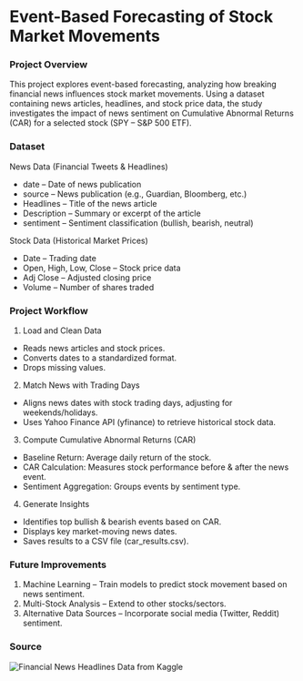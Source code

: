 # Event-Based Forecasting of Stock Market Movements

### Project Overview

This project explores event-based forecasting, analyzing how breaking financial news influences stock market movements. Using a dataset containing news articles, headlines, and stock price data, the study investigates the impact of news sentiment on Cumulative Abnormal Returns (CAR) for a selected stock (SPY – S&P 500 ETF).

### Dataset

News Data (Financial Tweets & Headlines)
- date – Date of news publication
- source – News publication (e.g., Guardian, Bloomberg, etc.)
- Headlines – Title of the news article
- Description – Summary or excerpt of the article
- sentiment – Sentiment classification (bullish, bearish, neutral)

Stock Data (Historical Market Prices)
- Date – Trading date
- Open, High, Low, Close – Stock price data
- Adj Close – Adjusted closing price
- Volume – Number of shares traded

### Project Workflow

1. Load and Clean Data
- Reads news articles and stock prices.
- Converts dates to a standardized format.
- Drops missing values.

2. Match News with Trading Days
- Aligns news dates with stock trading days, adjusting for weekends/holidays.
- Uses Yahoo Finance API (yfinance) to retrieve historical stock data.

3. Compute Cumulative Abnormal Returns (CAR)
- Baseline Return: Average daily return of the stock.
- CAR Calculation: Measures stock performance before & after the news event.
- Sentiment Aggregation: Groups events by sentiment type.

4. Generate Insights
- Identifies top bullish & bearish events based on CAR.
- Displays key market-moving news dates.
- Saves results to a CSV file (car_results.csv).

### Future Improvements

1. Machine Learning – Train models to predict stock movement based on news sentiment.
2. Multi-Stock Analysis – Extend to other stocks/sectors.
3. Alternative Data Sources – Incorporate social media (Twitter, Reddit) sentiment.

### Source

![Financial News Headlines Data from Kaggle](https://www.kaggle.com/datasets/notlucasp/financial-news-headlines#%20Sentiment%20Analysis%20in%20Finance)
